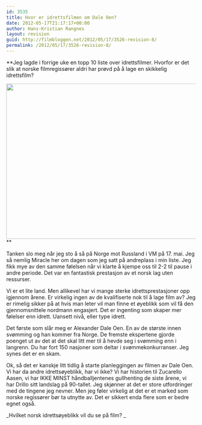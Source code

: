 ```yaml
---
id: 3535
title: Hvor er idrettsfilmen om Dale Oen?
date: 2012-05-17T21:17:17+00:00
author: Hans-Kristian Rangnes
layout: revision
guid: http://filmbloggen.net/2012/05/17/3526-revision-8/
permalink: /2012/05/17/3526-revision-8/
---
```

**Jeg lagde i forrige uke en topp 10 liste over idrettsfilmer. Hvorfor er det slik at norske filmregissører aldri har prøvd på å lage en skikkelig idrettsfilm?<!--more-->

<a href="http://filmbloggen.net/?attachment_id=3528" rel="attachment wp-att-3528"><img class="alignnone size-full wp-image-3528" src="http://filmbloggen.net/wp-content/uploads//2012/05/alex-dale-oen.jpg" alt="" width="620" height="413" /></a>**

Tanken slo meg når jeg sto å så på Norge mot Russland i VM på 17. mai. Jeg så nemlig Miracle her om dagen som jeg satt på andreplass i min liste. Jeg fikk mye av den samme følelsen når vi klarte å kjempe oss til 2-2 til pause i andre periode. Det var en fantastisk prestasjon av et norsk lag uten ressurser.

Vi er et lite land. Men allikevel har vi mange sterke idrettsprestasjoner opp igjennom årene. Er virkelig ingen av de kvalifiserte nok til å lage film av? Jeg er rimelig sikker på at hvis man leter vil man finne et øyeblikk som vil få den gjennomsnittele nordmann engasjert. Det er ingenting som skaper mer følelser enn idrett. Uansett nivå, eller type idrett.

Det første som slår meg er Alexander Dale Oen. En av de største innen svømming og han kommer fra Norge. De fremste ekspertene gjorde poenget ut av det at det skal litt mer til å hevde seg i svømming enn i langrenn. Du har fort 150 nasjoner som deltar i svømmekonkurranser. Jeg synes det er en skam.

Ok, så det er kanskje litt tidlig å starte planleggingen av filmen av Dale Oen. Vi har da andre idrettsøyeblikk, har vi ikke? Vi har historien til Zucarello Aasen, vi har IKKE MINST håndballjentenes gullhenting de siste årene, vi har Drillo sitt landslag på 90-tallet. Jeg skjønner at det er store utfordringer med de tingene jeg nevner. Men jeg føler virkelig at det er et marked som norske regissører bør ta utnytte av. Det er sikkert enda flere som er bedre egnet også.

_Hvilket norsk idrettsøyeblikk vil du se på film? _